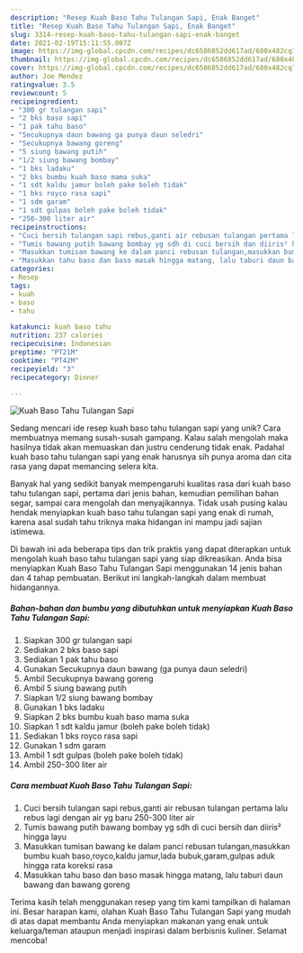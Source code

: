 ```yaml
---
description: "Resep Kuah Baso Tahu Tulangan Sapi, Enak Banget"
title: "Resep Kuah Baso Tahu Tulangan Sapi, Enak Banget"
slug: 3314-resep-kuah-baso-tahu-tulangan-sapi-enak-banget
date: 2021-02-19T15:11:55.007Z
image: https://img-global.cpcdn.com/recipes/dc6586852dd617ad/680x482cq70/kuah-baso-tahu-tulangan-sapi-foto-resep-utama.jpg
thumbnail: https://img-global.cpcdn.com/recipes/dc6586852dd617ad/680x482cq70/kuah-baso-tahu-tulangan-sapi-foto-resep-utama.jpg
cover: https://img-global.cpcdn.com/recipes/dc6586852dd617ad/680x482cq70/kuah-baso-tahu-tulangan-sapi-foto-resep-utama.jpg
author: Joe Mendez
ratingvalue: 3.5
reviewcount: 5
recipeingredient:
- "300 gr tulangan sapi"
- "2 bks baso sapi"
- "1 pak tahu baso"
- "Secukupnya daun bawang ga punya daun seledri"
- "Secukupnya bawang goreng"
- "5 siung bawang putih"
- "1/2 siung bawang bombay"
- "1 bks ladaku"
- "2 bks bumbu kuah baso mama suka"
- "1 sdt kaldu jamur boleh pake boleh tidak"
- "1 bks royco rasa sapi"
- "1 sdm garam"
- "1 sdt gulpas boleh pake boleh tidak"
- "250-300 liter air"
recipeinstructions:
- "Cuci bersih tulangan sapi rebus,ganti air rebusan tulangan pertama lalu rebus lagi dengan air yg baru 250-300 liter air"
- "Tumis bawang putih bawang bombay yg sdh di cuci bersih dan diiris² hingga layu"
- "Masukkan tumisan bawang ke dalam panci rebusan tulangan,masukkan bumbu kuah baso,royco,kaldu jamur,lada bubuk,garam,gulpas aduk hingga rata koreksi rasa"
- "Masukkan tahu baso dan baso masak hingga matang, lalu taburi daun bawang dan bawang goreng"
categories:
- Resep
tags:
- kuah
- baso
- tahu

katakunci: kuah baso tahu 
nutrition: 237 calories
recipecuisine: Indonesian
preptime: "PT21M"
cooktime: "PT42M"
recipeyield: "3"
recipecategory: Dinner

---
```



![Kuah Baso Tahu Tulangan Sapi](https://img-global.cpcdn.com/recipes/dc6586852dd617ad/680x482cq70/kuah-baso-tahu-tulangan-sapi-foto-resep-utama.jpg)

Sedang mencari ide resep kuah baso tahu tulangan sapi yang unik? Cara membuatnya memang susah-susah gampang. Kalau salah mengolah maka hasilnya tidak akan memuaskan dan justru cenderung tidak enak. Padahal kuah baso tahu tulangan sapi yang enak harusnya sih punya aroma dan cita rasa yang dapat memancing selera kita.

Banyak hal yang sedikit banyak mempengaruhi kualitas rasa dari kuah baso tahu tulangan sapi, pertama dari jenis bahan, kemudian pemilihan bahan segar, sampai cara mengolah dan menyajikannya. Tidak usah pusing kalau hendak menyiapkan kuah baso tahu tulangan sapi yang enak di rumah, karena asal sudah tahu triknya maka hidangan ini mampu jadi sajian istimewa.




Di bawah ini ada beberapa tips dan trik praktis yang dapat diterapkan untuk mengolah kuah baso tahu tulangan sapi yang siap dikreasikan. Anda bisa menyiapkan Kuah Baso Tahu Tulangan Sapi menggunakan 14 jenis bahan dan 4 tahap pembuatan. Berikut ini langkah-langkah dalam membuat hidangannya.

<!--inarticleads1-->

##### Bahan-bahan dan bumbu yang dibutuhkan untuk menyiapkan Kuah Baso Tahu Tulangan Sapi:

1. Siapkan 300 gr tulangan sapi
1. Sediakan 2 bks baso sapi
1. Sediakan 1 pak tahu baso
1. Gunakan Secukupnya daun bawang (ga punya daun seledri)
1. Ambil Secukupnya bawang goreng
1. Ambil 5 siung bawang putih
1. Siapkan 1/2 siung bawang bombay
1. Gunakan 1 bks ladaku
1. Siapkan 2 bks bumbu kuah baso mama suka
1. Siapkan 1 sdt kaldu jamur (boleh pake boleh tidak)
1. Sediakan 1 bks royco rasa sapi
1. Gunakan 1 sdm garam
1. Ambil 1 sdt gulpas (boleh pake boleh tidak)
1. Ambil 250-300 liter air




<!--inarticleads2-->

##### Cara membuat Kuah Baso Tahu Tulangan Sapi:

1. Cuci bersih tulangan sapi rebus,ganti air rebusan tulangan pertama lalu rebus lagi dengan air yg baru 250-300 liter air
1. Tumis bawang putih bawang bombay yg sdh di cuci bersih dan diiris² hingga layu
1. Masukkan tumisan bawang ke dalam panci rebusan tulangan,masukkan bumbu kuah baso,royco,kaldu jamur,lada bubuk,garam,gulpas aduk hingga rata koreksi rasa
1. Masukkan tahu baso dan baso masak hingga matang, lalu taburi daun bawang dan bawang goreng




Terima kasih telah menggunakan resep yang tim kami tampilkan di halaman ini. Besar harapan kami, olahan Kuah Baso Tahu Tulangan Sapi yang mudah di atas dapat membantu Anda menyiapkan makanan yang enak untuk keluarga/teman ataupun menjadi inspirasi dalam berbisnis kuliner. Selamat mencoba!
